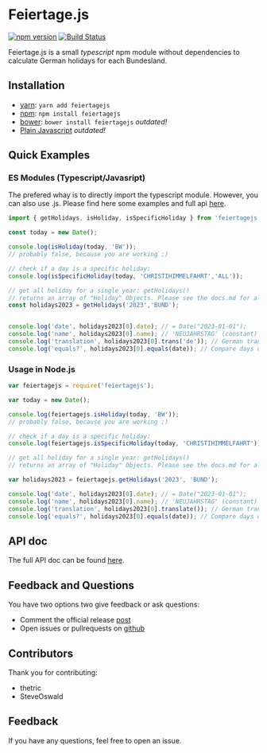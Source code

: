 # Feiertage.js

[![npm version](https://badge.fury.io/js/feiertagejs.svg)](https://badge.fury.io/js/feiertagejs)
[![Build Status](https://travis-ci.org/sfakir/feiertagejs.svg?branch=master)](https://travis-ci.org/sfakir/feiertagejs)


Feiertage.js is a small *typescript* npm module without dependencies to calculate German holidays for each Bundesland.

## Installation

- [yarn](https://yarnpkg.com/en/): `yarn add feiertagejs`
- [npm](https://www.npmjs.com/): `npm install feiertagejs`
- [bower](https://bower.io/): `bower install feiertagejs`  *outdated!*
- [Plain Javascript](http://extern.fakir.it/feiertagejs/feiertagejs.zip) *outdated!*

## Quick Examples

### ES Modules (Typescript/Javasript)

The prefered whay is to directly import the typescript module. However, you can also use .js.
Please find here some examples and full api [here](docs.md).


```javascript
import { getHolidays, isHoliday, isSpecificHoliday } from 'feiertagejs';

const today = new Date();

console.log(isHoliday(today, 'BW'));
// probably false, because you are working ;)

// check if a day is a specific holiday:
console.log(isSpecificHoliday(today, 'CHRISTIHIMMELFAHRT','ALL'));

// get all holiday for a single year: getHolidays()
// returns an array of "Holiday" Objects. Please see the docs.md for all properties.
const holidays2023 = getHolidays('2023','BUND');


console.log('date', holidays2023[0].date); // = Date("2023-01-01");
console.log('name', holidays2023[0].name); // 'NEUJAHRSTAG' (constant) 
console.log('translation', holidays2023[0].trans('de')); // German translation: Neujahrstag
console.log('equals?', holidays2023[0].equals(date)); // Compare days only (ignore time)
```

### Usage in Node.js

```javascript
var feiertagejs = require('feiertagejs');

var today = new Date();

console.log(feiertagejs.isHoliday(today, 'BW'));
// probably false, because you are working ;)

// check if a day is a specific holiday:
console.log(feiertagejs.isSpecificHoliday(today, 'CHRISTIHIMMELFAHRT'));

// get all holiday for a single year: getHolidays()
// returns an array of "Holiday" Objects. Please see the docs.md for all properties.

var holidays2023 = feiertagejs.getHolidays('2023', 'BUND');

console.log('date', holidays2023[0].date); // = Date("2023-01-01");
console.log('name', holidays2023[0].name); // 'NEUJAHRSTAG' (constant)
console.log('translation', holidays2023[0].translate()); // German translation: Neujahrstag
console.log('equals?', holidays2023[0].equals(date)); // Compare days only (ignore time)
```

## API doc

The full API doc can be found [here](docs.md).


## Feedback and Questions

You have two options two give feedback or ask questions:

* Comment the official release [post](https://fakir.tech/de/feiertage-js-deutsche-feiertage-fuer-node-js-und-browser-javascript/)
* Open issues or pullrequests on [github](https://github.com/sfakir/feiertagejs)


## Contributors

Thank you for contributing:

* thetric
* SteveOswald


## Feedback

If you have any questions, feel free to open an issue.
